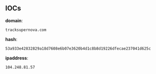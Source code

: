 
## IOCs

__domain__:

```text
tracksupernova.com
```
__hash__:

```text
53a933e42832829a18d7608e6b07e3620b4d1c8b8d19226dfecae237041d625c
```
__ipaddress__:

```text
104.248.81.57
```